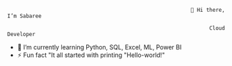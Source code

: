                                                                👋 Hi there, I’m Sabaree

                                                                     Cloud Developer
 


- 🌱 I’m currently learning  Python, SQL, Excel, ML, Power BI 
- ⚡ Fun fact "It all started with printing "Hello-world!" 
  


<!---
sabari1008/sabari1008 is a ✨ special ✨ repository because its `README.md` (this file) appears on your GitHub profile.
You can click the Preview link to take a look at your changes.
--->
